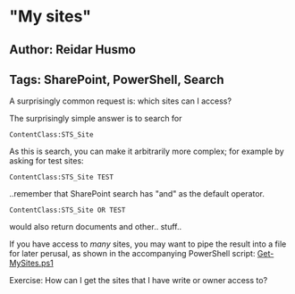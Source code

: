 # "My sites"

## Author: Reidar Husmo
## Tags: SharePoint, PowerShell, Search

A surprisingly common request is: which sites can I access?

The surprisingly simple answer is to search for 
```
ContentClass:STS_Site
```

As this is search, you can make it arbitrarily more complex; for example by asking for test sites:
```
ContentClass:STS_Site TEST
```
..remember that SharePoint search has "and" as the default operator.

```
ContentClass:STS_Site OR TEST
```
would also return documents and other.. stuff..

If you have access to _many_ sites, you may want to pipe the result into a file for later perusal, 
as shown in the accompanying PowerShell script: [Get-MySites.ps1](./Get-MySites.ps1)

Exercise: How can I get the sites that I have write or owner access to?